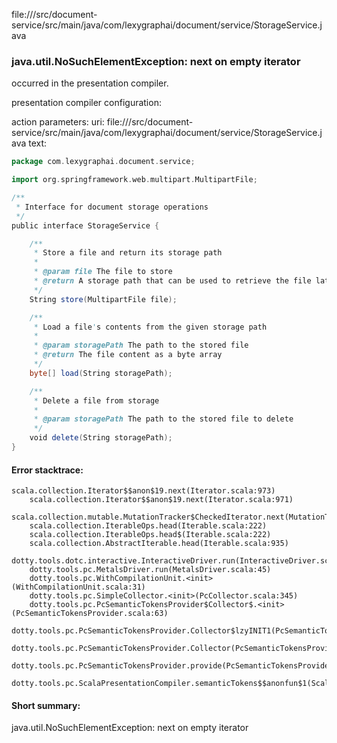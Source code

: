 file://<WORKSPACE>/src/document-service/src/main/java/com/lexygraphai/document/service/StorageService.java
### java.util.NoSuchElementException: next on empty iterator

occurred in the presentation compiler.

presentation compiler configuration:


action parameters:
uri: file://<WORKSPACE>/src/document-service/src/main/java/com/lexygraphai/document/service/StorageService.java
text:
```scala
package com.lexygraphai.document.service;

import org.springframework.web.multipart.MultipartFile;

/**
 * Interface for document storage operations
 */
public interface StorageService {

    /**
     * Store a file and return its storage path
     *
     * @param file The file to store
     * @return A storage path that can be used to retrieve the file later
     */
    String store(MultipartFile file);

    /**
     * Load a file's contents from the given storage path
     *
     * @param storagePath The path to the stored file
     * @return The file content as a byte array
     */
    byte[] load(String storagePath);

    /**
     * Delete a file from storage
     *
     * @param storagePath The path to the stored file to delete
     */
    void delete(String storagePath);
}

```



#### Error stacktrace:

```
scala.collection.Iterator$$anon$19.next(Iterator.scala:973)
	scala.collection.Iterator$$anon$19.next(Iterator.scala:971)
	scala.collection.mutable.MutationTracker$CheckedIterator.next(MutationTracker.scala:76)
	scala.collection.IterableOps.head(Iterable.scala:222)
	scala.collection.IterableOps.head$(Iterable.scala:222)
	scala.collection.AbstractIterable.head(Iterable.scala:935)
	dotty.tools.dotc.interactive.InteractiveDriver.run(InteractiveDriver.scala:164)
	dotty.tools.pc.MetalsDriver.run(MetalsDriver.scala:45)
	dotty.tools.pc.WithCompilationUnit.<init>(WithCompilationUnit.scala:31)
	dotty.tools.pc.SimpleCollector.<init>(PcCollector.scala:345)
	dotty.tools.pc.PcSemanticTokensProvider$Collector$.<init>(PcSemanticTokensProvider.scala:63)
	dotty.tools.pc.PcSemanticTokensProvider.Collector$lzyINIT1(PcSemanticTokensProvider.scala:63)
	dotty.tools.pc.PcSemanticTokensProvider.Collector(PcSemanticTokensProvider.scala:63)
	dotty.tools.pc.PcSemanticTokensProvider.provide(PcSemanticTokensProvider.scala:88)
	dotty.tools.pc.ScalaPresentationCompiler.semanticTokens$$anonfun$1(ScalaPresentationCompiler.scala:109)
```
#### Short summary: 

java.util.NoSuchElementException: next on empty iterator